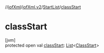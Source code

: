 //[iofXml](../../../index.md)/[iofXml.v2](../index.md)/[StartList](index.md)/[classStart](class-start.md)

# classStart

[jvm]\
protected open val [classStart](class-start.md): [List](https://docs.oracle.com/javase/8/docs/api/java/util/List.html)<[ClassStart](../-class-start/index.md)>
